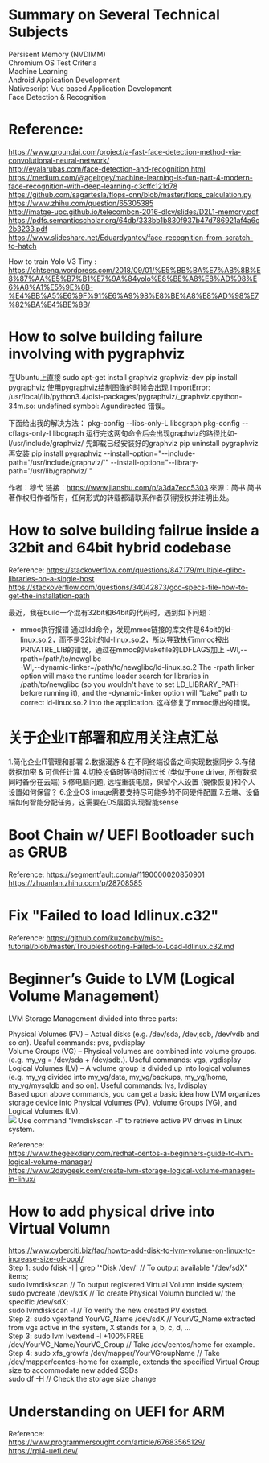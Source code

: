 # Summary on Several Technical Subjects
Persisent Memory (NVDIMM) <br />
Chromium OS Test Criteria <br />
Machine Learning <br />
Android Application Development <br />
Nativescript-Vue based Application Development <br />
Face Detection & Recognition <br />

# Reference:
https://www.groundai.com/project/a-fast-face-detection-method-via-convolutional-neural-network/ <br />
http://eyalarubas.com/face-detection-and-recognition.html <br />
https://medium.com/@ageitgey/machine-learning-is-fun-part-4-modern-face-recognition-with-deep-learning-c3cffc121d78 <br />
https://github.com/sagartesla/flops-cnn/blob/master/flops_calculation.py <br />
https://www.zhihu.com/question/65305385 <br />
http://imatge-upc.github.io/telecombcn-2016-dlcv/slides/D2L1-memory.pdf <br />
https://pdfs.semanticscholar.org/64db/333bb1b830f937b47d786921af4a6c2b3233.pdf <br />
https://www.slideshare.net/Eduardyantov/face-recognition-from-scratch-to-hatch <br />

How to train Yolo V3 Tiny : https://chtseng.wordpress.com/2018/09/01/%E5%BB%BA%E7%AB%8B%E8%87%AA%E5%B7%B1%E7%9A%84yolo%E8%BE%A8%E8%AD%98%E6%A8%A1%E5%9E%8B-%E4%BB%A5%E6%9F%91%E6%A9%98%E8%BE%A8%E8%AD%98%E7%82%BA%E4%BE%8B/  <br />

# How to solve building failure involving with pygraphviz
在Ubuntu上直接
sudo apt-get install graphviz graphviz-dev
pip install pygraphviz
使用pygraphviz绘制图像的时候会出现
ImportError: /usr/local/lib/python3.4/dist-packages/pygraphviz/_graphviz.cpython-34m.so: undefined symbol: Agundirected
错误。

下面给出我的解决方法：
pkg-config --libs-only-L libcgraph
pkg-config --cflags-only-I libcgraph
运行完这两句命令后会出现graphviz的路径比如-I/usr/include/graphviz/
先卸载已经安装好的graphviz
pip uninstall pygraphviz
再安装
pip install pygraphviz --install-option="--include-path='/usr/include/graphviz/'" --install-option="--library-path='/usr/lib/graphviz/'"

作者：穆弋
链接：https://www.jianshu.com/p/a3da7ecc5303
來源：简书
简书著作权归作者所有，任何形式的转载都请联系作者获得授权并注明出处。

# How to solve building failrue inside a 32bit and 64bit hybrid codebase
Reference: 
https://stackoverflow.com/questions/847179/multiple-glibc-libraries-on-a-single-host
https://stackoverflow.com/questions/34042873/gcc-specs-file-how-to-get-the-installation-path

最近，我在build一个混有32bit和64bit的代码时，遇到如下问题：
* mmoc执行报错
  通过ldd命令，发现mmoc链接的库文件是64bit的ld-linux.so.2，而不是32bit的ld-linux.so.2，所以导致执行mmoc报出PRIVATRE_LIB的错误，通过在mmoc的Makefile的LDFLAGS加上
  -Wl,--rpath=/path/to/newglibc \
  -Wl,--dynamic-linker=/path/to/newglibc/ld-linux.so.2
The -rpath linker option will make the runtime loader search for libraries in /path/to/newglibc (so you wouldn't have to set LD_LIBRARY_PATH before running it), and the -dynamic-linker option will "bake" path to correct ld-linux.so.2 into the application.
  这样修复了mmoc爆出的错误。
  
# 关于企业IT部署和应用关注点汇总
1.简化企业IT管理和部署
2.数据漫游 & 在不同终端设备之间实现数据同步
3.存储数据加密 & 可信任计算
4.切换设备时等待时间过长 (类似于one driver, 所有数据同时备份在云端)
5.修电脑问题, 远程重装电脑，保留个人设置 (镜像恢复)和个人设置如何保留？
6.企业OS image需要支持尽可能多的不同硬件配置
7.云端、设备端如何智能分配任务，这需要在OS层面实现智能sense

  
# Boot Chain w/ UEFI Bootloader such as GRUB
Reference: 
https://segmentfault.com/a/1190000020850901
https://zhuanlan.zhihu.com/p/28708585

# Fix "Failed to load ldlinux.c32"
Reference: 
https://github.com/kuzoncby/misc-tutorial/blob/master/Troubleshooting-Failed-to-Load-ldlinux.c32.md

# Beginner’s Guide to LVM (Logical Volume Management)
LVM Storage Management divided into three parts:<br/>

Physical Volumes (PV) – Actual disks (e.g. /dev/sda, /dev,sdb, /dev/vdb and so on). Useful commands: pvs, pvdisplay<br/>
Volume Groups (VG) – Physical volumes are combined into volume groups. (e.g. my_vg = /dev/sda + /dev/sdb.). Useful commands: vgs, vgdisplay<br/>
Logical Volumes (LV) – A volume group is divided up into logical volumes (e.g. my_vg divided into my_vg/data, my_vg/backups, my_vg/home, my_vg/mysqldb and so on). Useful commands: lvs, lvdisplay<br/>
Based upon above commands, you can get a basic idea how LVM organizes storage device into Physical Volumes (PV), Volume Groups (VG), and Logical Volumes (LV).<br/>
![](https://www.cyberciti.biz/faq/howto-add-disk-to-lvm-volume-on-linux-to-increase-size-of-pool/understanding-lvm-architecture/)
Use command "lvmdiskscan -l" to retrieve active PV drives in Linux system.<br/>

Reference: <br/>
https://www.thegeekdiary.com/redhat-centos-a-beginners-guide-to-lvm-logical-volume-manager/<br/>
https://www.2daygeek.com/create-lvm-storage-logical-volume-manager-in-linux/<br/>

# How to add physical drive into Virtual Volumn
https://www.cyberciti.biz/faq/howto-add-disk-to-lvm-volume-on-linux-to-increase-size-of-pool/<br/>
Step 1: sudo fdisk -l | grep '^Disk /dev/' // To output available "/dev/sdX" items;<br/>
        sudo lvmdiskscan // To output registered Virtual Volumn inside system;<br/>
        sudo pvcreate /dev/sdX // To create Physical Volumn bundled w/ the specific /dev/sdX;<br/>
        sudo lvmdiskscan -l // To verify the new created PV existed.<br/>
Step 2: sudo vgextend YourVG_Name /dev/sdX // YourVG_Name extracted from vgs active in the system, X stands for a, b, c, d, ...<br/>
Step 3: sudo lvm lvextend -l +100%FREE /dev/YourVG_Name/YourVG_Group  // Take /dev/centos/home for example.<br/>
Step 4: sudo xfs_growfs /dev/mapper/YourVGroupName  // Take /dev/mapper/centos-home for example, extends the specified Virtual Group size to accommodate new added SSDs<br/>
        sudo df -H  // Check the storage size change<br/>
        
# Understanding on UEFI for ARM
Reference:<br/>
https://www.programmersought.com/article/67683565129/ <br/>
https://rpi4-uefi.dev/ <br/>
